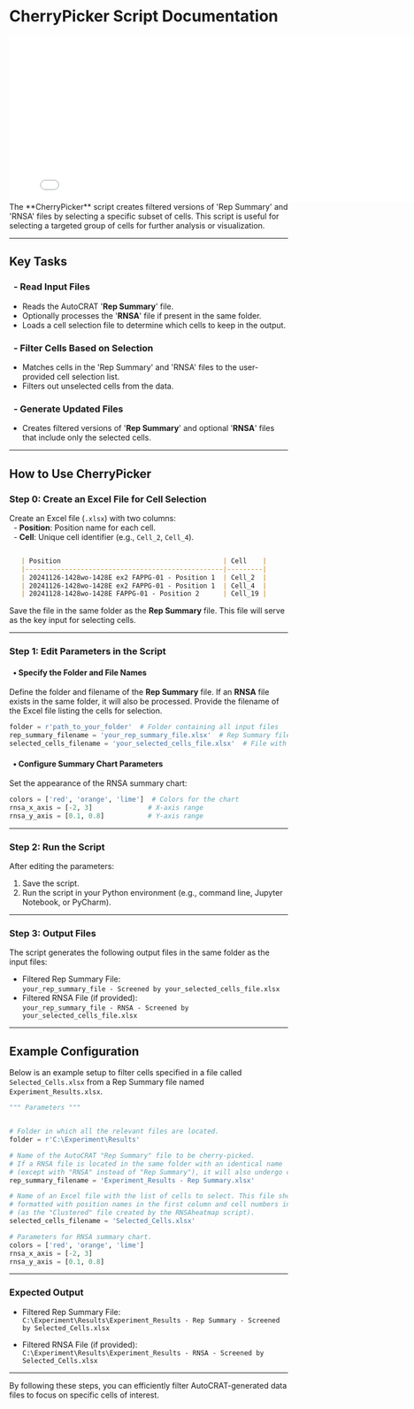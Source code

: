 # CherryPicker Script Documentation

<iframe src="../assets/CherryPicker_diagram.html" width="800" height="300" style="border:none; margin:0; padding:0; display:block;"></iframe>
The **CherryPicker** script creates filtered versions of 'Rep Summary' and 'RNSA' files by selecting a specific subset of cells. This script is useful for selecting a targeted group of cells for further analysis or visualization.

---

## Key Tasks

### &nbsp;&nbsp;- Read Input Files
- Reads the AutoCRAT '**Rep Summary**' file.
- Optionally processes the '**RNSA**' file if present in the same folder.
- Loads a cell selection file to determine which cells to keep in the output.

### &nbsp;&nbsp;- Filter Cells Based on Selection
- Matches cells in the 'Rep Summary' and 'RNSA' files to the user-provided cell selection list.
- Filters out unselected cells from the data.

### &nbsp;&nbsp;- Generate Updated Files
- Creates filtered versions of '**Rep Summary**' and optional '**RNSA**' files that include only the selected cells.

---

## How to Use CherryPicker

### Step 0: Create an Excel File for Cell Selection

Create an Excel file (`.xlsx`) with two columns:<br>
   &nbsp;&nbsp;- **Position**: Position name for each cell.<br>
   &nbsp;&nbsp;- **Cell**: Unique cell identifier (e.g., `Cell_2`, `Cell_4`).
```markdown

   | Position                                         | Cell    |
   |--------------------------------------------------|---------|
   | 20241126-1428wo-1428E ex2 FAPPG-01 - Position 1  | Cell_2  |
   | 20241126-1428wo-1428E ex2 FAPPG-01 - Position 1  | Cell_4  |
   | 20241128-1428wo-1428E FAPPG-01 - Position 2      | Cell_19 |

```

Save the file in the same folder as the **Rep Summary** file. This file will serve as the key input for selecting cells.

---

### Step 1: Edit Parameters in the Script

#### &nbsp;&nbsp;• Specify the Folder and File Names
Define the folder and filename of the **Rep Summary** file. If an **RNSA** file exists in the same folder, it will also be processed. Provide the filename of the Excel file listing the cells for selection.

```python
folder = r'path_to_your_folder'  # Folder containing all input files
rep_summary_filename = 'your_rep_summary_file.xlsx'  # Rep Summary file name
selected_cells_filename = 'your_selected_cells_file.xlsx'  # File with selected cells
```

#### &nbsp;&nbsp;• Configure Summary Chart Parameters
Set the appearance of the RNSA summary chart:

```python
colors = ['red', 'orange', 'lime']  # Colors for the chart
rnsa_x_axis = [-2, 3]              # X-axis range
rnsa_y_axis = [0.1, 0.8]           # Y-axis range
```

---

### Step 2: Run the Script

After editing the parameters:<br>
1. Save the script.<br>
2. Run the script in your Python environment (e.g., command line, Jupyter Notebook, or PyCharm).

---

### Step 3: Output Files

The script generates the following output files in the same folder as the input files:<br>
- Filtered Rep Summary File:  
  `your_rep_summary_file - Screened by your_selected_cells_file.xlsx`<br>
- Filtered RNSA File (if provided):  
  `your_rep_summary_file - RNSA - Screened by your_selected_cells_file.xlsx`

---

## Example Configuration

Below is an example setup to filter cells specified in a file called `Selected_Cells.xlsx` from a Rep Summary file named `Experiment_Results.xlsx`.

```python
""" Parameters """


# Folder in which all the relevant files are located.
folder = r'C:\Experiment\Results'

# Name of the AutoCRAT "Rep Summary" file to be cherry-picked.
# If a RNSA file is located in the same folder with an identical name
# (except with "RNSA" instead of "Rep Summary"), it will also undergo cherry-picking.
rep_summary_filename = 'Experiment_Results - Rep Summary.xlsx'

# Name of an Excel file with the list of cells to select. This file should be
# formatted with position names in the first column and cell numbers in the second
# (as the "Clustered" file created by the RNSAheatmap script).
selected_cells_filename = 'Selected_Cells.xlsx'

# Parameters for RNSA summary chart.
colors = ['red', 'orange', 'lime']
rnsa_x_axis = [-2, 3]
rnsa_y_axis = [0.1, 0.8]
```

---

### Expected Output
- Filtered Rep Summary File:  
  `C:\Experiment\Results\Experiment_Results - Rep Summary - Screened by Selected_Cells.xlsx`

- Filtered RNSA File (if provided):  
  `C:\Experiment\Results\Experiment_Results - RNSA - Screened by Selected_Cells.xlsx`

---

By following these steps, you can efficiently filter AutoCRAT-generated data files to focus on specific cells of interest.